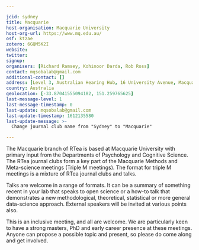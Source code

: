 ```yaml
---

jcid: sydney
title: Macquarie
host-organisation: Macquarie University
host-org-url: https://www.mq.edu.au/
osf: ktzae
zotero: 6GQM5K2I
website: 
twitter: 
signup: 
organisers: [Richard Ramsey, Kohinoor Darda, Rob Ross]
contact: mqsobalab@gmail.com
additional-contact: []
address: [Level 3, Australian Hearing Hub, 16 University Avenue, Macquarie University, Sydney NSW 2109]
country: Australia
geolocation: [-33.87041555094182, 151.259765625]
last-message-level: 1
last-message-timestamp: 0
last-update: mqsobalab@gmail.com
last-update-timestamp: 1612135580
last-update-message: >-
  Change journal club name from "Sydney" to "Macquarie"

---
```


The Macquarie branch of RTea is based at Macquarie University with primary input from the Departments of Psychology and Cognitive Science. The RTea journal clubs form a key part of the Macquarie Methods and Meta-science meetings (Triple M meetings). The format for triple M meetings is a mixture of RTea journal clubs and talks. 

Talks are welcome in a range of formats. It can be a summary of something recent in your lab that speaks to open science or a how-to talk that demonstrates a new methodological, theoretical, statistical or more general data-science approach. External speakers will be invited at various points also.

This is an inclusive meeting, and all are welcome. We are particularly keen to have a strong masters, PhD and early career presence at these meetings. Anyone can propose a possible topic and present, so please do come along and get involved.
